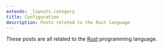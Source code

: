 ```yaml
---
extends: _layouts.category
title: Configuration
description: Posts related to the Rust language
---
```


These posts are all related to the [Rust](https://en.wikipedia.org/wiki/Rust_(programming_language)) programming language.
